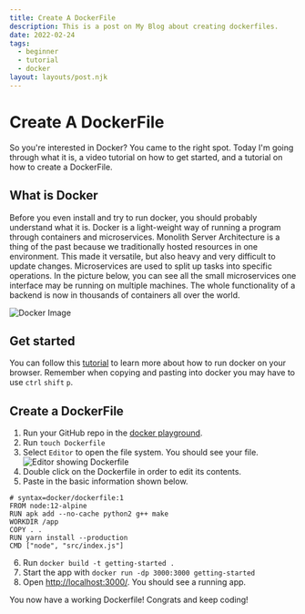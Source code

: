 ```yaml
---
title: Create A DockerFile
description: This is a post on My Blog about creating dockerfiles.
date: 2022-02-24
tags:
  - beginner
  - tutorial
  - docker
layout: layouts/post.njk
---
```


# Create A DockerFile

So you're interested in Docker? You came to the right spot. Today I'm going through what it is, a video tutorial on how to get started, and a tutorial on how to create a DockerFile.

## What is Docker

Before you even install and try to run docker, you should probably understand what it is. Docker is a light-weight way of running a program through containers and microservices. Monolith Server Architecture is a thing of the past because we traditionally hosted resources in one environment. This made it versatile, but also heavy and very difficult to update changes. Microservices are used to split up tasks into specific operations. In the picture below, you can see all the small microservices one interface may be running on multiple machines. The whole functionality of a backend is now in thousands of containers all over the world.

![Docker Image](https://dev-to-uploads.s3.amazonaws.com/uploads/articles/q483pnmlbt8321ekuitl.png)

## Get started

You can follow this [tutorial](https://youtu.be/UOC5hksJoSM) to learn more about how to run docker on your browser. Remember when copying and pasting into docker you may have to use `ctrl` `shift` `p`.

## Create a DockerFile

1. Run your GitHub repo in the [docker playground](https://labs.play-with-docker.com/).
2. Run `touch Dockerfile`
3. Select `Editor` to open the file system. You should see your file.
   ![Editor showing Dockerfile](https://dev-to-uploads.s3.amazonaws.com/uploads/articles/iq408hdikhprtv01uhxy.png)
4. Double click on the Dockerfile in order to edit its contents.
5. Paste in the basic information shown below.

```
# syntax=docker/dockerfile:1
FROM node:12-alpine
RUN apk add --no-cache python2 g++ make
WORKDIR /app
COPY . .
RUN yarn install --production
CMD ["node", "src/index.js"]
```

6. Run `docker build -t getting-started .`
7. Start the app with `docker run -dp 3000:3000 getting-started`
8. Open [http://localhost:3000/](http://localhost:3000/). You should see a running app.

You now have a working Dockerfile! Congrats and keep coding!
